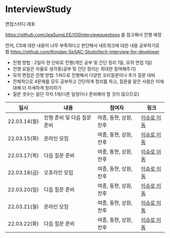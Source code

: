 # InterviewStudy
면접스터디 레포

https://github.com/JeaSungLEE/iOSInterviewquestions 를 참고해서 진행 예정

먼저, CS에 대한 내용이 너무 부족하다고 판단해서 네트워크에 대한 내용 공부하기로 함
https://github.com/Kondae-SeSAC-Study/tech-interview-for-developer

- 진행 방법 : 2일이 한 단위로 진행(개인 공부 및 간단 정리 1일, 모의 면접 1일)
- 진행 요일은 자율로 생각중(공부 및 간단 정리는 최대한 참여해주기)
- 모의 면접은 진행 방법: 1:N으로 진행해서 다양한 꼬리질문이나 추가 질문 대비
- 전체적으로 4문제를 모두 공부하고 간단하게 정리를 하고, 질문을 맡은 사람은 이에 대해 더 자세하게 정리하기
- 질문 갯수는 일단 각자 1개(다른 일정이나 준비해야 할 것이 많으므로)

| 일시 | 내용 | 참여자 | 링크 |
| --- | --- | --- | --- |
| 22.03.14(월) | 진행 준비 및 다음 질문 준비 | 여종, 동현, 상원, 찬후| [이슈로 이동](https://github.com/Kondae-SeSAC-Study/InterviewStudy/issues/2)|
| 22.03.15(화) | 온라인 모임 | 여종, 동현, 상원, 찬후| [이슈로 이동](https://github.com/Kondae-SeSAC-Study/InterviewStudy/issues/2)|
| 22.03.17(목) | 다음 질문 준비 | 여종, 동현, 상원, 찬후| [이슈로 이동](https://github.com/Kondae-SeSAC-Study/InterviewStudy/issues/3)|
| 22.03.18(금) | 오프라인 모임 | 여종, 동현, 상원, 찬후| [이슈로 이동](https://github.com/Kondae-SeSAC-Study/InterviewStudy/issues/3)|
| 22.03.20(일) | 다음 질문 준비 | 여종, 동현, 상원, 찬후| [이슈로 이동](https://github.com/Kondae-SeSAC-Study/InterviewStudy/issues/4)|
| 22.03.21(월) | 온라인 모임 | 여종, 동현, 상원, 찬후| [이슈로 이동](https://github.com/Kondae-SeSAC-Study/InterviewStudy/issues/4)|
| 22.03.22(화) | 다음 질문 준비 | 여종, 동현, 상원, 찬후| [이슈로 이동](https://github.com/Kondae-SeSAC-Study/InterviewStudy/issues/5)|

